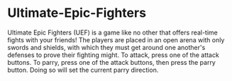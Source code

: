 # Ultimate-Epic-Fighters
Ultimate Epic Fighters (UEF) is a game like no other that offers real-time fights with your friends! The players are placed in an open arena with only swords and shields, with which they must get around one another's defenses to prove their fighting might. To attack, press one of the attack buttons. To parry, press one of the attack buttons, then press the parry button. Doing so will set the current parry direction.
